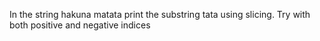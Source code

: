 In the string hakuna matata print the substring tata using slicing. Try with both positive and negative indices
